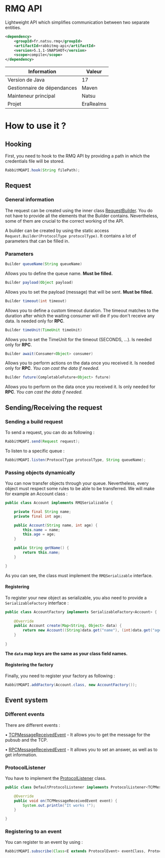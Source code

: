 # RMQ API
Lightweight API which simplifies communication between two separate entities.

```xml
<dependency>
    <groupId>fr.natsu.rmq</groupId>
    <artifactId>rabbitmq-api</artifactId>
    <version>5.1.1-SNAPSHOT</version>
    <scope>compile</scope>
</dependency>
```

| Information                 | Valeur               |
|-----------------------------|----------------------|
| Version de Java             | 17                   |
| Gestionnaire de dépendances | Maven                |
| Mainteneur principal         | Natsu
| Projet                      | EraRealms            |


# How to use it ?

## Hooking
First, you need to hook to the RMQ API by providing a path in which the credentials file will be stored.
```java
RabbitMQAPI.hook(String filePath);
```

## Request

### General information
The request can be created using the inner class [RequestBuilder](src/main/java/fr/natsu/rmq/query/Request.java).
You do not have to provide all the elements that the Builder contains. Nevertheless, some of them are crucial to the correct working of the API.

A builder can be created by using the static access `Request.Builder(ProtocolType protocolType)`. It contains a lot of parameters that can be filled in.

### Parameters

```java
Builder queueName(String queueName)
```
Allows you to define the queue name. **Must be filled.**

```java
Builder payload(Object payload)
```
Allows you to set the payload (message) that will be sent. **Must be filled.**

```java
Builder timeout(int timeout)
```
Allows you to define a custom timeout duration. The timeout matches to the duration after which the waiting consumer will die if you don't receive any data. Is needed only for **RPC**.

```java
Builder timeUnit(TimeUnit timeUnit)
```
Allows you to set the TimeUnit for the timeout (SECONDS, ...). Is needed only for **RPC**.

```java
Builder await(Consumer<Object> consumer)
```
Allows you to perform actions on the data once you received it. Is needed only for **RPC**. 
*You can cast the data if needed.*

```java
Builder future(CompletableFuture<Object> future)
```
Allows you to perform on the data once you received it. Is only needed for **RPC**.
*You can cast the data if needed.*


## Sending/Receiving the request

### Sending a build request
To send a request, you can do as following :
```java
RabbitMQAPI.send(Request request);
```


To listen to a specific queue :
```java
RabbitMQAPI.listen(ProtocolType protocolType, String queueName);
```


### Passing objects dynamically
You can now transfer objects through your queue. Nevertheless, every object must respect some rules to be able 
to be transferred. We will make for example an Account class :

```java
public class Account implements RMQSerializable {

    private final String name;
    private final int age;

    public Account(String name, int age) {
        this.name = name;
        this.age = age;
    }

    public String getName() {
        return this.name;
    }

}
```
As you can see, the class must implement the `RMQSerializable` interface.

#### Registering
To register your new object as serializable, you also need to provide a `SerializableFactory`
interface :

```java
public class AccountFactory implements SerializableFactory<Account> {
    
    @Override
    public Account create(Map<String, Object> data) {
        return new Account((String)data.get("name"), (int)data.get("age"));
    }
    
}
```
**The `data` map keys are the same as your class field names.**

#### Registering the factory
Finally, you need to register your factory as following :
```java
RabbitMQAPI.addFactory(Account.class, new AccountFactory());
```

## Event system

### Different events
There are different events :

 • [TCPMessageReceivedEvent](src/main/java/fr/natsu/rmq/event/protocol/TCPMessageReceivedEvent.java) - It allows you to get the message for the pubsub and the TCP.

 • [RPCMessageReceivedEvent](src/main/java/fr/natsu/rmq/event/protocol/RPCMessageReceivedEvent.java) - It allows you to set an answer, as well as to get information.

### ProtocolListener
You have to implement the [ProtocolListener](src/main/java/fr/natsu/rmq/event/protocol/ProtocolListener.java) class.
```java
public class DefaultProtocolListener implements ProtocolListener<TCPMessageReceivedEvent> {

    @Override
    public void on(TCPMessageReceivedEvent event) {
        System.out.println("It works !");
    }

}
```

### Registering to an event
You can register to an event by using : 
```java
RabbitMQAPI.subscribe(Class<E extends ProtocolEvent> eventClass, ProtocolListener<E extends ProtocolEvent> protocolListener);
```
